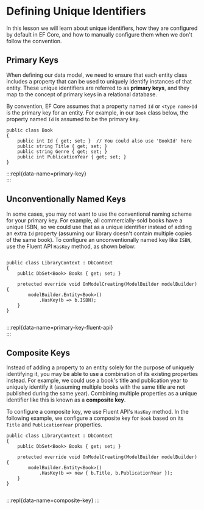 # Defining Unique Identifiers 
 
In this lesson we will learn about unique identifiers, how they are configured by default in EF Core, and how to manually configure them when we don't follow the convention. 
 
## Primary Keys 
 
When defining our data model, we need to ensure that each entity class includes a property that can be used to uniquely identify instances of that entity. These unique identifiers are referred to as **primary keys**, and they map to the concept of primary keys in a relational database.  
 
By convention, EF Core assumes that a property named `Id` or `<type name>Id` is the primary key for an entity. For example, in our `Book` class below, the property named `Id` is assumed to be the primary key. 
 
```{.snippet}  
public class Book 
{ 
    public int Id { get; set; }  // You could also use 'BookId' here 
    public string Title { get; set; } 
    public string Genre { get; set; } 
    public int PublicationYear { get; set; } 
} 
```  
:::repl{data-name=primary-key}  
::: 
 
## Unconventionally Named Keys 
 
In some cases, you may not want to use the conventional naming scheme for your primary key. For example, all commercially-sold books have a unique ISBN, so we could use that as a unique identifier instead of adding an extra `Id` property (assuming our library doesn't contain multiple copies of the same book). To configure an unconventionally named key like `ISBN`, use the Fluent API `HasKey` method, as shown below: 
 
```{.snippet}  
     
public class LibraryContext : DbContext 
{ 
	public DbSet<Book> Books { get; set; } 
 
	protected override void OnModelCreating(ModelBuilder modelBuilder) { 
		modelBuilder.Entity<Book>() 
			.HasKey(b => b.ISBN); 
	} 
} 
 
```  
:::repl{data-name=primary-key-fluent-api}  
::: 
 
## Composite Keys 
 
Instead of adding a property to an entity solely for the purpose of uniquely identifying it, you may be able to use a combination of its existing properties instead. For example, we could use a book's title and publication year to uniquely identify it (assuming multiple books with the same title are not published during the same year). Combining multiple properties as a unique identifier like this is known as a **composite key**.  
 
To configure a composite key, we use Fluent API's `HasKey` method. In the following example, we configure a composite key for `Book` based on its `Title` and `PublicationYear` properties. 
 
```{.snippet}  
public class LibraryContext : DbContext 
{ 
	public DbSet<Book> Books { get; set; } 
 
	protected override void OnModelCreating(ModelBuilder modelBuilder) { 
		modelBuilder.Entity<Book>() 
			.HasKey(b => new { b.Title, b.PublicationYear }); 
	} 
} 
 
```  
:::repl{data-name=composite-key} 
::: 